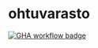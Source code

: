 # ohtuvarasto

[![GHA workflow badge](https://github.com/hanterio/ohtuvarasto/workflows/CI/badge.svg)](https://github.com/hanterio/ohtuvarasto/actions)
